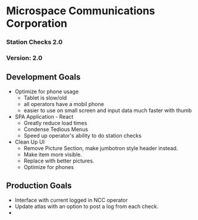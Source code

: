 # Microspace Communications Corporation

### Station Checks 2.0

### Version: 2.0

## Development Goals

-  Optimize for phone usage
   -  Tablet is slow/old
   -  all operators have a mobil phone
   -  easier to use on small screen and input data much faster with thumb
-  SPA Application - React
   -  Greatly reduce load times
   -  Condense Tedious Menus
   -  Speed up operator's ability to do station checks
-  Clean Up UI
   -  Remove Picture Section, make jumbotron style header instead.
   -  Make item more visible.
   -  Replace with better pictures.
   -  Optimize for phones

## Production Goals

-  Interface with current logged in NCC operator
-  Update atlas with an option to post a log from each check.
-
